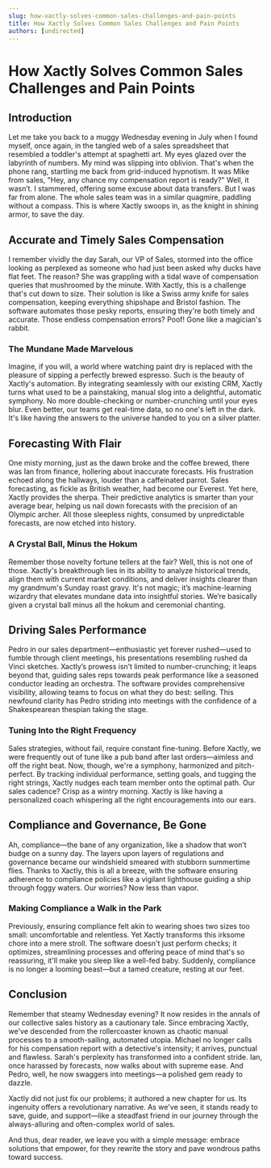 ```yaml
---
slug: how-xactly-solves-common-sales-challenges-and-pain-points
title: How Xactly Solves Common Sales Challenges and Pain Points
authors: [undirected]
---
```



# How Xactly Solves Common Sales Challenges and Pain Points

## Introduction

Let me take you back to a muggy Wednesday evening in July when I found myself, once again, in the tangled web of a sales spreadsheet that resembled a toddler's attempt at spaghetti art. My eyes glazed over the labyrinth of numbers. My mind was slipping into oblivion. That's when the phone rang, startling me back from grid-induced hypnotism. It was Mike from sales, "Hey, any chance my compensation report is ready?" Well, it wasn’t. I stammered, offering some excuse about data transfers. But I was far from alone. The whole sales team was in a similar quagmire, paddling without a compass. This is where Xactly swoops in, as the knight in shining armor, to save the day.

## Accurate and Timely Sales Compensation

I remember vividly the day Sarah, our VP of Sales, stormed into the office looking as perplexed as someone who had just been asked why ducks have flat feet. The reason? She was grappling with a tidal wave of compensation queries that mushroomed by the minute. With Xactly, this is a challenge that's cut down to size. Their solution is like a Swiss army knife for sales compensation, keeping everything shipshape and Bristol fashion. The software automates those pesky reports, ensuring they're both timely and accurate. Those endless compensation errors? Poof! Gone like a magician's rabbit.

### The Mundane Made Marvelous

Imagine, if you will, a world where watching paint dry is replaced with the pleasure of sipping a perfectly brewed espresso. Such is the beauty of Xactly's automation. By integrating seamlessly with our existing CRM, Xactly turns what used to be a painstaking, manual slog into a delightful, automatic symphony. No more double-checking or number-crunching until your eyes blur. Even better, our teams get real-time data, so no one's left in the dark. It's like having the answers to the universe handed to you on a silver platter.

## Forecasting With Flair

One misty morning, just as the dawn broke and the coffee brewed, there was Ian from finance, hollering about inaccurate forecasts. His frustration echoed along the hallways, louder than a caffeinated parrot. Sales forecasting, as fickle as British weather, had become our Everest. Yet here, Xactly provides the sherpa. Their predictive analytics is smarter than your average bear, helping us nail down forecasts with the precision of an Olympic archer. All those sleepless nights, consumed by unpredictable forecasts, are now etched into history.

### A Crystal Ball, Minus the Hokum

Remember those novelty fortune tellers at the fair? Well, this is not one of those. Xactly's breakthrough lies in its ability to analyze historical trends, align them with current market conditions, and deliver insights clearer than my grandmum's Sunday roast gravy. It's not magic; it’s machine-learning wizardry that elevates mundane data into insightful stories. We’re basically given a crystal ball minus all the hokum and ceremonial chanting.

## Driving Sales Performance

Pedro in our sales department—enthusiastic yet forever rushed—used to fumble through client meetings, his presentations resembling rushed da Vinci sketches. Xactly’s prowess isn’t limited to number-crunching; it leaps beyond that, guiding sales reps towards peak performance like a seasoned conductor leading an orchestra. The software provides comprehensive visibility, allowing teams to focus on what they do best: selling. This newfound clarity has Pedro striding into meetings with the confidence of a Shakespearean thespian taking the stage.

### Tuning Into the Right Frequency

Sales strategies, without fail, require constant fine-tuning. Before Xactly, we were frequently out of tune like a pub band after last orders—aimless and off the right beat. Now, though, we're a symphony, harmonized and pitch-perfect. By tracking individual performance, setting goals, and tugging the right strings, Xactly nudges each team member onto the optimal path. Our sales cadence? Crisp as a wintry morning. Xactly is like having a personalized coach whispering all the right encouragements into our ears.

## Compliance and Governance, Be Gone

Ah, compliance—the bane of any organization, like a shadow that won’t budge on a sunny day. The layers upon layers of regulations and governance became our windshield smeared with stubborn summertime flies. Thanks to Xactly, this is all a breeze, with the software ensuring adherence to compliance policies like a vigilant lighthouse guiding a ship through foggy waters. Our worries? Now less than vapor.

### Making Compliance a Walk in the Park

Previously, ensuring compliance felt akin to wearing shoes two sizes too small: uncomfortable and relentless. Yet Xactly transforms this irksome chore into a mere stroll. The software doesn't just perform checks; it optimizes, streamlining processes and offering peace of mind that's so reassuring, it'll make you sleep like a well-fed baby. Suddenly, compliance is no longer a looming beast—but a tamed creature, resting at our feet.

## Conclusion

Remember that steamy Wednesday evening? It now resides in the annals of our collective sales history as a cautionary tale. Since embracing Xactly, we've descended from the rollercoaster known as chaotic manual processes to a smooth-sailing, automated utopia. Michael no longer calls for his compensation report with a detective's intensity; it arrives, punctual and flawless. Sarah's perplexity has transformed into a confident stride. Ian, once harassed by forecasts, now walks about with supreme ease. And Pedro, well, he now swaggers into meetings—a polished gem ready to dazzle. 

Xactly did not just fix our problems; it authored a new chapter for us. Its ingenuity offers a revolutionary narrative. As we've seen, it stands ready to save, guide, and support—like a steadfast friend in our journey through the always-alluring and often-complex world of sales.

And thus, dear reader, we leave you with a simple message: embrace solutions that empower, for they rewrite the story and pave wondrous paths toward success.
